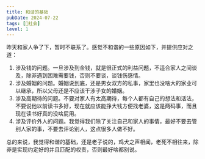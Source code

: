 ```yaml
---
title: 和谐的基础
pubDate: 2024-07-22
tags: [👫社会]
level: 1
---
```


昨天和家人争了下，暂时不联系了。感觉不和谐的一些原因如下，并提供应对之道：

1. 涉及钱的问题。一旦涉及到金钱，就是很正式的利益问题，不适合家人之间谈及，除非遇到困难需要钱，否则不要谈，谈钱伤感情。
2. 涉及婚姻的问题。婚姻说到底，还是男女双方的私事，家里也没啥大的家业可以继承，所以父母还是不应该干涉子女的婚姻。
3. 涉及高期待的问题。不要对家人有太高期待，每个人都有自己的想法和活法，不要说他以前读书多好，现在就应该能挣大钱方便找老婆，这是两码事，而且现在读书好真的没啥屁用。
4. 涉及评价外人的问题。我觉得我们除了关注自己和家人的事情，最好不要去管别人家的事，不要去评论别人，这点很多人做不好。

总的来说，我觉得和谐的基础，还是老子说的，鸡犬之声相闻，老死不相往来，除非是实现约定好的并且匹配的权责，否则最好啥都别说。
